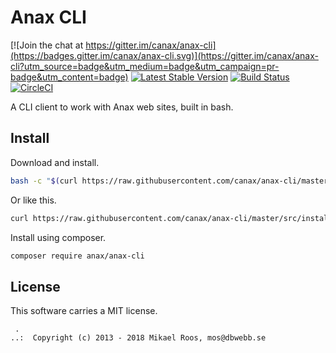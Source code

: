# Anax CLI

[![Join the chat at https://gitter.im/canax/anax-cli](https://badges.gitter.im/canax/anax-cli.svg)](https://gitter.im/canax/anax-cli?utm_source=badge&utm_medium=badge&utm_campaign=pr-badge&utm_content=badge)
[![Latest Stable Version](https://poser.pugx.org/anax/anax-cli/v/stable)](https://packagist.org/packages/anax/anax-cli)
[![Build Status](https://travis-ci.org/canax/anax-cli.svg?branch=master)](https://travis-ci.org/canax/anax-cli)
[![CircleCI](https://circleci.com/gh/canax/anax-cli.svg?style=svg)](https://circleci.com/gh/canax/anax-cli)

A CLI client to work with Anax web sites, built in bash.



Install
------------------

Download and install.

```bash
bash -c "$(curl https://raw.githubusercontent.com/canax/anax-cli/master/src/install.bash)"
```

Or like this.

```bash
curl https://raw.githubusercontent.com/canax/anax-cli/master/src/install.bash | bash
```

Install using composer.

```bash
composer require anax/anax-cli
```



License
------------------

This software carries a MIT license.



```
 .  
..:  Copyright (c) 2013 - 2018 Mikael Roos, mos@dbwebb.se
```
